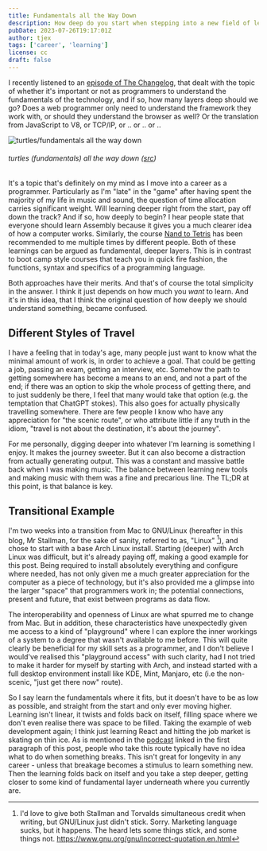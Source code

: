 ```yaml
---
title: Fundamentals all the Way Down
description: How deep do you start when stepping into a new field of learning? Do you learn the fundamentals, or get up and going as quickly as possible?
pubDate: 2023-07-26T19:17:01Z 
author: tjex
tags: ['career', 'learning']
license: cc
draft: false
---
```


I recently listened to an [episode of The Changelog](https://changelog.com/jsparty/283), that dealt
with the topic of whether it's important or not as programmers to understand the fundamentals of the
technology, and if so, how many layers deep should we go? Does a web programmer only need
to understand the framework they work with, or should they understand the browser as well? Or the
translation from JavaScript to V8, or TCP/IP, or .. or .. or .. 

![turtles/fundamentals all the way down](/img/2023/turtles-all-the-way-down.jpg)

###### turtles (fundamentals) all the way down ([src](https://i.pinimg.com/originals/96/5d/7b/965d7b06172081b5ece135eda09aad89.jpg))

It's a topic that's definitely on my mind as I move into a career as a programmer. Particularly as
I'm "late" in the "game" after having spent the majority of my life in music and sound, the question
of time allocation carries significant weight. Will learning deeper right from the start, pay off
down the track? And if so, how deeply to begin? I hear people state that everyone should learn
Assembly because it gives you a much clearer idea of how a computer works. Similarly, the course
[Nand to Tetris](https://www.nand2tetris.org/) has been recommended to me multiple times by
different people. Both of these learnings can be argued as fundamental, deeper layers. This is in
contrast to boot camp style courses that teach you in quick fire fashion, the functions, syntax and
specifics of a programming language. 

Both approaches have their merits. And that's of course the total simplicity in the answer. I think it
just depends on how much you *want* to learn. And it's in this idea, that I think the original
question of how deeply we should understand something, became confused. 

## Different Styles of Travel

I have a feeling that in today's age, many people just want to know what the minimal amount of work
is, in order to achieve a goal. That could be getting a job, passing an exam, getting an interview,
etc. Somehow the path to getting somewhere has become a means to an end, and not a part of the end;
if there was an option to skip the whole process of getting there, and to just suddenly be there, I
feel that many would take that option (e.g. the temptation that ChatGPT stokes). This also goes
for actually physically travelling somewhere. There are few people I know who have any
appreciation for "the scenic route", or who attribute little if any truth in the idiom,
"travel is not about the destination, it's about the journey". 

For me personally, digging deeper into whatever I'm learning is something I enjoy. It makes the
journey sweeter. But it can also become a distraction from actually generating output. This was a
constant and massive battle back when I was making music. The balance between learning new tools and
making music with them was a fine and precarious line. The TL;DR at this point, is that balance is
key.

## Transitional Example

I'm two weeks into a transition from Mac to GNU/Linux (hereafter in this blog, Mr Stallman, for the
sake of sanity, referred to as, "Linux" [^1]), and chose to start with a base Arch Linux install.
Starting (deeper) with Arch Linux was difficult, but it's already paying off, making a good example
for this post. Being required to install absolutely everything and configure where needed, has not
only given me a much greater appreciation for the computer as a piece of technology, but it's
also provided me a glimpse into the larger "space" that programmers work in; the potential connections,
present and future, that exist between programs as data flow.

The interoperability and openness of Linux are what spurred me to change from
Mac. But in addition, these characteristics have unexpectedly given me access to a kind of
"playground" where I can explore the inner workings of a system to a degree that wasn't available to
me before. This will quite clearly be beneficial for my skill sets as a programmer, and I don't
believe I would've realised this "playground access" with such clarity, had I not tried to make it
harder for myself by starting with Arch, and instead started with a full desktop environment install
like KDE, Mint, Manjaro, etc (i.e the non-scenic, "just get there now" route).

So I say learn the fundamentals where it fits, but it doesn't have to be as low as possible, and
straight from the start and only ever moving higher. Learning isn't linear, it twists and folds back
on itself, filling space where we don't even realise there was space to be filled. Taking the
example of web development again; I think just learning React and hitting the job market is skating
on thin ice. As is mentioned in the [podcast](https://changelog.com/jsparty/283) linked in the first
paragraph of this post, people who take this route typically have no idea what to do when something
breaks. This isn't great for longevity in any career - unless that breakage becomes a stimulus to
learn something new. Then the learning folds back on itself and you take a step deeper, getting
closer to some kind of fundamental layer underneath where you currently are. 

[^1]: I'd love to give both Stallman and Torvalds simultaneous credit when writing, but GNU/Linux
    just didn't stick. Sorry. Marketing language sucks, but it happens. The heard lets some things stick, and 
    some things not. https://www.gnu.org/gnu/incorrect-quotation.en.html
